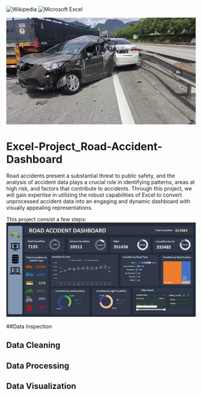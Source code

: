 ![Wikipedia](https://img.shields.io/badge/Wikipedia-%23000000.svg?style=for-the-badge&logo=wikipedia&logoColor=white)
![Microsoft Excel](https://img.shields.io/badge/Microsoft_Excel-217346?style=for-the-badge&logo=microsoft-excel&logoColor=white)

![Accident](static/accident_lorry_car.PNG)

# Excel-Project_Road-Accident-Dashboard
Road accidents present a substantial threat to public safety, and the analysis of accident data plays a crucial role in identifying patterns, areas at high risk, and factors that contribute to accidents. 
Through this project, we will gain expertise in utilizing the robust capabilities of Excel to convert unprocessed accident data into an engaging and dynamic dashboard with visually appealing representations.

This project consist a few steps:
![Finaldashboard](static/Dashboard_excel_car_accident.PNG)

##Data Inspection

## Data Cleaning
## Data Processing
## Data Visualization
